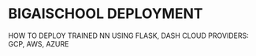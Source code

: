 # BIGAISCHOOL DEPLOYMENT
HOW TO DEPLOY TRAINED NN USING FLASK, DASH
CLOUD PROVIDERS: GCP, AWS, AZURE
